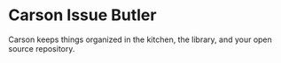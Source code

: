Carson Issue Butler
===================

Carson keeps things organized in the kitchen, the library, and your open
source repository.
